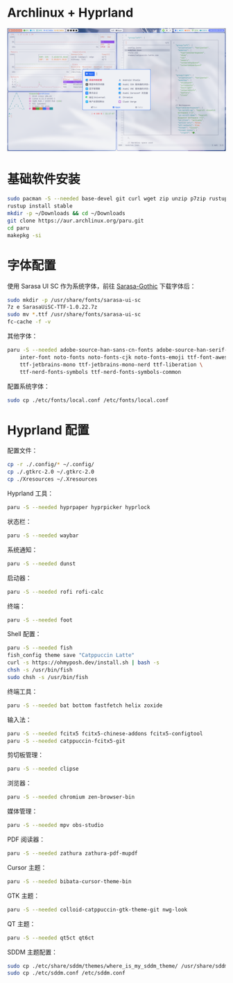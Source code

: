 # Archlinux + Hyprland

![preview.png](./assets/preview.png)

# 基础软件安装

```bash
sudo pacman -S --needed base-devel git curl wget zip unzip p7zip rustup
rustup install stable
mkdir -p ~/Downloads && cd ~/Downloads
git clone https://aur.archlinux.org/paru.git
cd paru
makepkg -si
```

# 字体配置

使用 Sarasa UI SC 作为系统字体，前往 [Sarasa-Gothic](https://github.com/be5invis/Sarasa-Gothic) 下载字体后：

```bash
sudo mkdir -p /usr/share/fonts/sarasa-ui-sc
7z e SarasaUiSC-TTF-1.0.22.7z
sudo mv *.ttf /usr/share/fonts/sarasa-ui-sc
fc-cache -f -v
```

其他字体：

```bash
paru -S --needed adobe-source-han-sans-cn-fonts adobe-source-han-serif-cn-fonts \
    inter-font noto-fonts noto-fonts-cjk noto-fonts-emoji ttf-font-awesome \
    ttf-jetbrains-mono ttf-jetbrains-mono-nerd ttf-liberation \
    ttf-nerd-fonts-symbols ttf-nerd-fonts-symbols-common
```

配置系统字体：

```bash
sudo cp ./etc/fonts/local.conf /etc/fonts/local.conf
```

# Hyprland 配置

配置文件：

```bash
cp -r ./.config/* ~/.config/
cp ./.gtkrc-2.0 ~/.gtkrc-2.0
cp ./Xresources ~/.Xresources
```

Hyprland 工具：

```bash
paru -S --needed hyprpaper hyprpicker hyprlock
```

状态栏：

```bash
paru -S --needed waybar
```

系统通知：

```bash
paru -S --needed dunst
```

启动器：

```bash
paru -S --needed rofi rofi-calc
```

终端：

```bash
paru -S --needed foot
```

Shell 配置：

```bash
paru -S --needed fish
fish_config theme save "Catppuccin Latte"
curl -s https://ohmyposh.dev/install.sh | bash -s
chsh -s /usr/bin/fish
sudo chsh -s /usr/bin/fish
```

终端工具：

```bash
paru -S --needed bat bottom fastfetch helix zoxide
```

输入法：

```bash
paru -S --needed fcitx5 fcitx5-chinese-addons fcitx5-configtool
paru -S --needed catppuccin-fcitx5-git
```

剪切板管理：

```bash
paru -S --needed clipse
```

浏览器：

```bash
paru -S --needed chromium zen-browser-bin
```

媒体管理：

```bash
paru -S --needed mpv obs-studio
```

PDF 阅读器：

```bash
paru -S --needed zathura zathura-pdf-mupdf
```

Cursor 主题：

```bash
paru -S --needed bibata-cursor-theme-bin
```

GTK 主题：

```bash
paru -S --needed colloid-catppuccin-gtk-theme-git nwg-look
```

QT 主题：

```bash
paru -S --needed qt5ct qt6ct
```

SDDM 主题配置：

```bash
sudo cp ./etc/share/sddm/themes/where_is_my_sddm_theme/ /usr/share/sddm/themes/
sudo cp ./etc/sddm.conf /etc/sddm.conf
```
